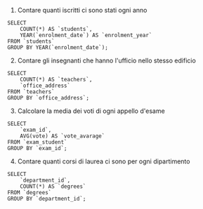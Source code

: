 1. Contare quanti iscritti ci sono stati ogni anno

```
SELECT
	COUNT(*) AS `students`,
	YEAR(`enrolment_date`) AS `enrolment_year`
FROM `students`
GROUP BY YEAR(`enrolment_date`);
```

2. Contare gli insegnanti che hanno l'ufficio nello stesso edificio

```
SELECT
	COUNT(*) AS `teachers`,
    `office_address`
FROM `teachers`
GROUP BY `office_address`;
```

3. Calcolare la media dei voti di ogni appello d'esame

```
SELECT
	`exam_id`,
    AVG(vote) AS `vote_avarage`
FROM `exam_student`
GROUP BY `exam_id`;
```

4. Contare quanti corsi di laurea ci sono per ogni dipartimento

```
SELECT
	`department_id`,
    COUNT(*) AS `degrees`
FROM `degrees`
GROUP BY `department_id`;
```
